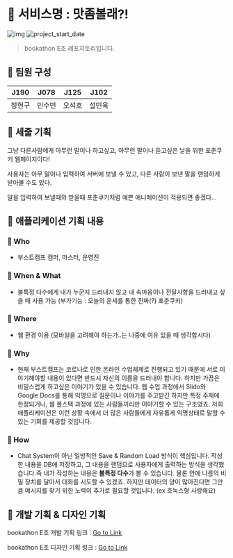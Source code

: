 # 🍘 서비스명 : 맛좀볼래?!

![img](https://img.shields.io/badge/Express--orange) ![project_start_date](https://img.shields.io/badge/Dedate%20Start%20Date-2021--09--23-informational.svg)

> bookathon E조 레포지토리입니다.

## 🥕 팀원 구성

| J190   | J078   | J125  | J102   | 
| :------: | :------: | :------: | :------: |
| 정현구 | 민수빈 | 오석호 | 설민욱 |

## 🥟 세줄 기획

그냥 다른사람에게 아무런 말이나 하고싶고, 아무런 말이나 듣고싶은 날을 위한 포춘쿠키 웹페이지이다!

사용자는 아무 말이나 입력하여 서버에 보낼 수 있고, 다른 사람이 보낸 말을 랜덤하게 받아볼 수도 있다.

말을 입력하여 보낼때와 받을때 포춘쿠키처럼 예쁜 애니메이션이 적용되면 좋겠다...

## 🥜 애플리케이션 기획 내용

### 🍺 Who

- 부스트캠프 캠퍼, 마스터, 운영진

### 🍺 When & What

- 불특정 다수에게 내가 누군지 드러내지 않고 내 속마음이나 전달사항을 드러내고 싶을 때 사용 가능 (부가기능 : 오늘의 운세를 통한 진짜(?) 포춘쿠키)

### 🍺 Where

- 웹 환경 이용 (모바일을 고려해야 하는가..는 나중에 여유 있을 때 생각합시다)

### 🍺 Why

- 현재 부스트캠프는 코로나로 인한 온라인 수업체제로 진행되고 있기 때문에 서로 이야기해야할 내용이 있다면 반드시 자신의 이름을 드러내야 합니다. 하지만 가끔은 비밀스럽게 하고싶은 이야기가 있을 수 있습니다. 웹 수업 과정에서 Slido와 Google Docs를 통해 익명으로 질문이나 이야기를 주고받긴 하지만 특정 주제에 한정되거나, 웹 풀스택 과정에 있는 사람들끼리만 이야기할 수 있는 구조였죠. 저희 애플리케이션은 이런 상황 속에서 더 많은 사람들에게 자유롭게 익명상태로 말할 수 있는 기회를 제공할 것입니다.

### 🍺 How

- Chat System이 아닌 일방적인 Save & Random Load 방식이 핵심입니다. 작성한 내용을 DB에 저장하고, 그 내용을 랜덤으로 사용자에게 출력하는 방식을 생각했습니다.즉 내가 작성하는 내용은 **불특정 다수**가 볼 수 있습니다. 물론 안에 나름의 비밀 장치를 달아서 대화를 시도할 수 있겠죠. 하지만 데이터의 양이 많아진다면 그만큼 메시지를 찾기 위한 노력이 추가로 필요할 것입니다. (ex 호눅스형 사랑해요)

## 📃 개발 기획 & 디자인 기획

bookathon E조 개발 기획 링크 : [Go to Link](https://onyx-knee-40f.notion.site/2e86f7fa734f4427987479b7238ae763)

bookathon E조 디자인 기획 링크 : [Go to Link](https://www.figma.com/file/Gl4bE7UHwQ3yyRqFtnusaI/)
